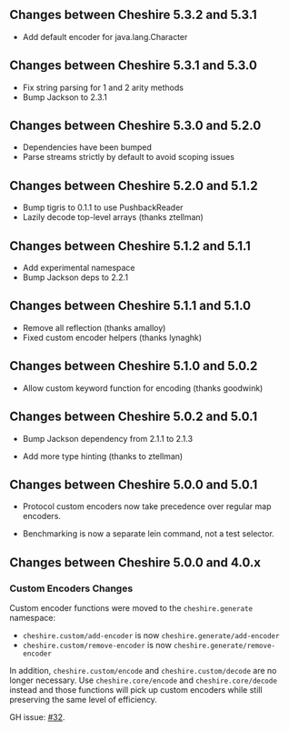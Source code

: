 ## Changes between Cheshire 5.3.2 and 5.3.1

* Add default encoder for java.lang.Character

## Changes between Cheshire 5.3.1 and 5.3.0

* Fix string parsing for 1 and 2 arity methods
* Bump Jackson to 2.3.1

## Changes between Cheshire 5.3.0 and 5.2.0

* Dependencies have been bumped
* Parse streams strictly by default to avoid scoping issues

## Changes between Cheshire 5.2.0 and 5.1.2

* Bump tigris to 0.1.1 to use PushbackReader
* Lazily decode top-level arrays (thanks ztellman)

## Changes between Cheshire 5.1.2 and 5.1.1

* Add experimental namespace
* Bump Jackson deps to 2.2.1

## Changes between Cheshire 5.1.1 and 5.1.0

* Remove all reflection (thanks amalloy)
* Fixed custom encoder helpers (thanks lynaghk)

## Changes between Cheshire 5.1.0 and 5.0.2

* Allow custom keyword function for encoding (thanks goodwink)

## Changes between Cheshire 5.0.2 and 5.0.1

* Bump Jackson dependency from 2.1.1 to 2.1.3

* Add more type hinting (thanks to ztellman)

## Changes between Cheshire 5.0.0 and 5.0.1

* Protocol custom encoders now take precedence over regular map
  encoders.

* Benchmarking is now a separate lein command, not a test selector.

## Changes between Cheshire 5.0.0 and 4.0.x

### Custom Encoders Changes

Custom encoder functions were moved to the `cheshire.generate` namespace:

 * `cheshire.custom/add-encoder` is now `cheshire.generate/add-encoder`
 * `cheshire.custom/remove-encoder` is now `cheshire.generate/remove-encoder`

In addition, `cheshire.custom/encode` and `cheshire.custom/decode` are no longer
necessary. Use `cheshire.core/encode` and `cheshire.core/decode` instead and
those functions will pick up custom encoders while still preserving the same
level of efficiency.

GH issue: [#32](https://github.com/dakrone/cheshire/issues/32).
